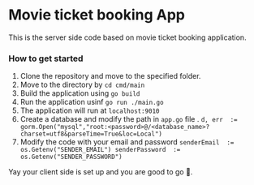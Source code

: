 
# Movie ticket booking App

This is the server side code based on movie ticket booking application.

### How to get started 
 1. Clone the repository and move to the specified folder.
 2. Move to the directory by `cd cmd/main`
 3. Build the application using `go build`
 4. Run the application usinf `go run ./main.go `
 5. The application will run at `localhost:9010`
 6. Create a database and modify the path  in `app.go` file .
 `d, err  := gorm.Open("mysql","root:<password>@/<database_name>?charset=utf8&parseTime=True&loc=Local")`
 7. Modify the code with your email and password
 `senderEmail  := os.Getenv("SENDER_EMAIL")
senderPassword  := os.Getenv("SENDER_PASSWORD")`
 
 Yay your client side is set up and you are good to go 💪.

